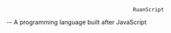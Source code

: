                                              RuanScript
--
A programming language built after JavaScript
